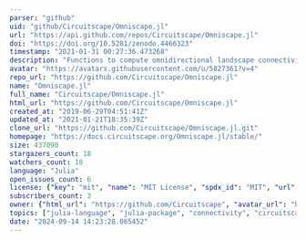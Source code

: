 ```yaml
---
parser: "github"
uid: "github/Circuitscape/Omniscape.jl"
url: "https://api.github.com/repos/Circuitscape/Omniscape.jl"
doi: "https://doi.org/10.5281/zenodo.4466323"
timestamp: "2021-01-31 00:27:36.473268"
description: "Functions to compute omnidirectional landscape connectivity using circuit theory and the Omniscape algorithm."
avatar: "https://avatars.githubusercontent.com/u/5827361?v=4"
repo_url: "https://github.com/Circuitscape/Omniscape.jl"
name: "Omniscape.jl"
full_name: "Circuitscape/Omniscape.jl"
html_url: "https://github.com/Circuitscape/Omniscape.jl"
created_at: "2019-06-29T04:51:41Z"
updated_at: "2021-01-21T18:35:39Z"
clone_url: "https://github.com/Circuitscape/Omniscape.jl.git"
homepage: "https://docs.circuitscape.org/Omniscape.jl/stable/"
size: 437090
stargazers_count: 18
watchers_count: 18
language: "Julia"
open_issues_count: 6
license: {"key": "mit", "name": "MIT License", "spdx_id": "MIT", "url": "https://api.github.com/licenses/mit", "node_id": "MDc6TGljZW5zZTEz"}
subscribers_count: 3
owner: {"html_url": "https://github.com/Circuitscape", "avatar_url": "https://avatars.githubusercontent.com/u/5827361?v=4", "login": "Circuitscape", "type": "Organization"}
topics: ["julia-language", "julia-package", "connectivity", "circuitscape", "circuit-analysis", "animal-movement", "landscape-ecology", "climate-change", "circuit-theory", "ecology"]
date: "2024-09-14 14:23:28.065452"
---
```

